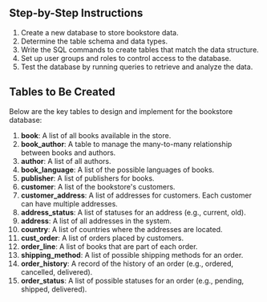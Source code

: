 ## Step-by-Step Instructions

1. Create a new database to store bookstore data.
2. Determine the table schema and data types.
3. Write the SQL commands to create tables that match the data structure.
4. Set up user groups and roles to control access to the database.
5. Test the database by running queries to retrieve and analyze the data.

## Tables to Be Created

Below are the key tables to design and implement for the bookstore database:

1. **book**: A list of all books available in the store.
2. **book_author**: A table to manage the many-to-many relationship between books and authors.
3. **author**: A list of all authors.
4. **book_language**: A list of the possible languages of books.
5. **publisher**: A list of publishers for books.
6. **customer**: A list of the bookstore's customers.
7. **customer_address**: A list of addresses for customers. Each customer can have multiple addresses.
8. **address_status**: A list of statuses for an address (e.g., current, old).
9. **address**: A list of all addresses in the system.
10. **country**: A list of countries where the addresses are located.
11. **cust_order**: A list of orders placed by customers.
12. **order_line**: A list of books that are part of each order.
13. **shipping_method**: A list of possible shipping methods for an order.
14. **order_history**: A record of the history of an order (e.g., ordered, cancelled, delivered).
15. **order_status**: A list of possible statuses for an order (e.g., pending, shipped, delivered).
